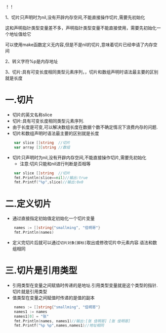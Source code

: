 ！！

1、切片只声明时为nil,没有开辟内存空间,不能直接操作切片,需要先初始化

这和声明指针类型变量差不多，声明指针类型变量不能直接使用，需要先初始化一个地址值给它

可以使用make函数定义无内容,但是不是nil的切片,意味着切片已经申请了内存空间

2、转义字符%p是内存地址

3、切片:具有可变长度相同类型元素序列，，切片和数组声明时语法最主要的区别就是长度







# 一.切片

* 切片的英文名称slice
* 切片:具有可变长度相同类型元素序列.
* 由于长度是可变,可以解决数组长度在数据个数不确定情况下浪费内存的问题.
* 切片和数组声明时语法最主要的区别就是长度
```go
	var slice []string  //切片
	var array [3]string //数组
```

* 切片只声明时为nil,没有开辟内存空间,不能直接操作切片,需要先初始化
  * 注意:切片只能和nil进行判断是否相等
```go
	var slice []string  //切片
	fmt.Println(slice==nil)//输出:true
	fmt.Printf("%p",slice)//输出:0x0
```
# 二.定义切片

* 通过直接指定初始值定初始化一个切片变量
```go
	names := []string{"smallming", "佳明哥"}
	fmt.Println(names)
```
* 定义完切片后就可以通过`切片对象[脚标]`取出或修改切片中元素内容.语法和数组相同

# 三.切片是引用类型

* 引用类型在变量之间赋值时传递的是地址.引用类型变量就是这个类型的指针.切片就是引用类型
* 值类型在变量之间赋值时传递的是值的副本
```go
	names := []string{"smallming", "佳明哥"}
	names1 := names
	names1[0] = "张"
	fmt.Println(names, names1)//输出:[张 佳明哥] [张 佳明哥]
	fmt.Printf("%p %p",names,names1)//地址相同
```
